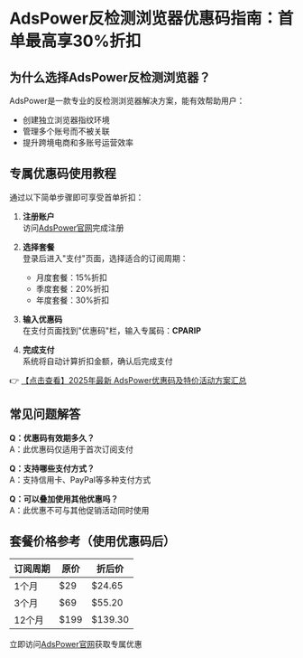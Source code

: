 # AdsPower反检测浏览器优惠码指南：首单最高享30%折扣

## 为什么选择AdsPower反检测浏览器？
AdsPower是一款专业的反检测浏览器解决方案，能有效帮助用户：
- 创建独立浏览器指纹环境
- 管理多个账号而不被关联
- 提升跨境电商和多账号运营效率

## 专属优惠码使用教程
通过以下简单步骤即可享受首单折扣：

1. **注册账户**  
   访问[AdsPower官网](https://bit.ly/adspower_free)完成注册

2. **选择套餐**  
   登录后进入"支付"页面，选择适合的订阅周期：
   - 月度套餐：15%折扣
   - 季度套餐：20%折扣
   - 年度套餐：30%折扣

3. **输入优惠码**  
   在支付页面找到"优惠码"栏，输入专属码：**CPARIP**

4. **完成支付**  
   系统将自动计算折扣金额，确认后完成支付

👉 [【点击查看】2025年最新 AdsPower优惠码及特价活动方案汇总](https://bit.ly/adspower_free)

## 常见问题解答
**Q：优惠码有效期多久？**  
A：此优惠码仅适用于首次订阅支付

**Q：支持哪些支付方式？**  
A：支持信用卡、PayPal等多种支付方式

**Q：可以叠加使用其他优惠吗？**  
A：此优惠不可与其他促销活动同时使用

## 套餐价格参考（使用优惠码后）
| 订阅周期 | 原价 | 折后价 |
|---------|------|-------|
| 1个月   | $29  | $24.65 |
| 3个月   | $69  | $55.20 |
| 12个月  | $199 | $139.30 |

立即访问[AdsPower官网](https://bit.ly/adspower_free)获取专属优惠